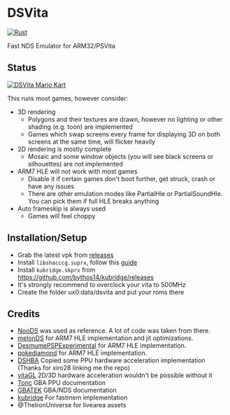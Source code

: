 # DSVita

[![Rust](https://github.com/Grarak/DSVita/actions/workflows/rust.yml/badge.svg)](https://github.com/Grarak/DSVita/actions/workflows/rust.yml)

Fast NDS Emulator for ARM32/PSVita

## Status

[![DSVita Mario Kart](http://img.youtube.com/vi/LS2YlOq5-q0/0.jpg)](https://www.youtube.com/watch?v=LS2YlOq5-q0 "DSVita Mario Kart")

This runs most games, however consider:

- 3D rendering
  - Polygons and their textures are drawn, however no lighting or other shading (e.g. toon) are implemented
  - Games which swap screens every frame for displaying 3D on both screens at the same time, will flicker heavily
- 2D rendering is mostly complete
  - Mosaic and some window objects (you will see black screens or silhouettes) are not implemented
- ARM7 HLE will not work with most games
  - Disable it if certain games don't boot further, get struck, crash or have any issues
  - There are other emulation modes like PartialHle or PartialSoundHle. You can pick them if full HLE breaks anything
- Auto frameskip is always used
  - Games will feel choppy

## Installation/Setup

- Grab the latest vpk from [releases](https://github.com/Grarak/DSVita/releases)
- Install `libshacccg.suprx`, follow this [guide](https://cimmerian.gitbook.io/vita-troubleshooting-guide/shader-compiler/extract-libshacccg.suprx)
- Install `kubridge.skprx` from https://github.com/bythos14/kubridge/releases
- It's strongly recommend to overclock your vita to 500MHz
- Create the folder ux0:data/dsvita and put your roms there

## Credits

- [NooDS](https://github.com/Hydr8gon/NooDS) was used as reference. A lot of code was taken from there.
- [melonDS](https://github.com/melonDS-emu/melonDS) for ARM7 HLE implementation and jit optimizations.
- [DesmumePSPExperimental](https://github.com/Xiro28/DesmumePSPExperimental) for ARM7 HLE implementation.
- [pokediamond](https://github.com/pret/pokediamond) for ARM7 HLE implementation.
- [DSHBA](https://github.com/DenSinH/DSHBA) Copied some PPU hardware acceleration implementation (Thanks for xiro28 linking me the repo)
- [vitaGL](https://github.com/Rinnegatamante/vitaGL) 2D/3D hardware acceleration wouldn't be possible without it
- [Tonc](https://www.coranac.com/tonc/text/toc.htm) GBA PPU documentation
- [GBATEK](http://problemkaputt.de/gbatek-index.htm) GBA/NDS documentation
- [kubridge](https://github.com/bythos14/kubridge) For fastmem implementation
- @TheIronUniverse for livearea assets
